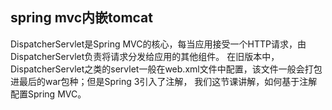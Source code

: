 ## spring mvc内嵌tomcat
DispatcherServlet是Spring MVC的核心，每当应用接受一个HTTP请求，由DispatcherServlet负责将请求分发给应用的其他组件。
在旧版本中，DispatcherServlet之类的servlet一般在web.xml文件中配置，该文件一般会打包进最后的war包种；但是Spring 3引入了注解，
我们这节课讲解，如何基于注解配置Spring MVC。